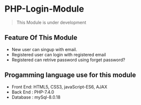 # PHP-Login-Module

> This Module is under development

## Feature Of This Module

* New user can singup with email.
* Registered user can login with registered email
* Registered can retrive password using forget password? 
 
## Progamming language use for this module

* Front End: HTML5, CSS3, javaScript-ES6, AJAX
* Back End : PHP-7.4.0
* Database : mySql-8.0.18
